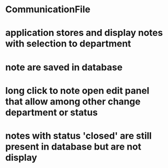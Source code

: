 # CommunicationFile

# application stores and display notes with selection to department
# note are saved in database
# long click to note open edit panel that allow among other change department or status
# notes with status 'closed' are still present in database but are not display
